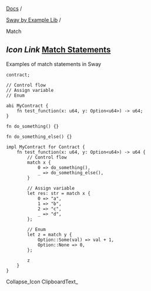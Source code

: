 [Docs](https://docs.fuel.network/) /

[Sway by Example Lib](https://docs.fuel.network/docs/sway-by-example-lib/) /

Match

## _Icon Link_ [Match Statements](https://docs.fuel.network/docs/sway-by-example-lib/match/\#match-statements)

Examples of match statements in Sway

```fuel_Box fuel_Box-idXKMmm-css
contract;

// Control flow
// Assign variable
// Enum

abi MyContract {
    fn test_function(x: u64, y: Option<u64>) -> u64;
}

fn do_something() {}

fn do_something_else() {}

impl MyContract for Contract {
    fn test_function(x: u64, y: Option<u64>) -> u64 {
        // Control flow
        match x {
            0 => do_something(),
            _ => do_something_else(),
        }

        // Assign variable
        let res: str = match x {
            0 => "a",
            1 => "b",
            2 => "c",
            _ => "d",
        };

        // Enum
        let z = match y {
            Option::Some(val) => val + 1,
            Option::None => 0,
        };

        z
    }
}

```

Collapse_Icon ClipboardText_